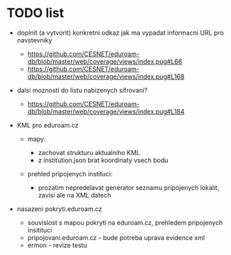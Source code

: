 # TODO list
- doplnit (a vytvorit) konkretni odkaz jak ma vypadat informacni URL pro navstevniky
  - https://github.com/CESNET/eduroam-db/blob/master/web/coverage/views/index.pug#L66
  - https://github.com/CESNET/eduroam-db/blob/master/web/coverage/views/index.pug#L168

- dalsi moznosti do listu nabizenych sifrovani?
  - https://github.com/CESNET/eduroam-db/blob/master/web/coverage/views/index.pug#L184

- KML pro eduroam.cz
  - mapy:
    - zachovat strukturu aktualniho KML
    - z institution.json brat koordinaty vsech bodu

  - prehled pripojenych instituci:
    - prozatim nepredelavat generator seznamu pripojenych lokalit, zavisi ale na XML datech


- nasazeni pokryti.eduroam.cz
  - souvislost s mapou pokryti na eduroam.cz, prehledem pripojenych insitituci
  - pripojovani.eduroam.cz - bude potreba uprava evidence xml
  - ermon - revize testu
